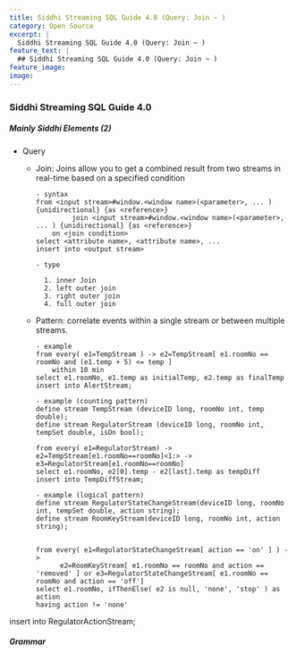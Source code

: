 ```yaml
---
title: Siddhi Streaming SQL Guide 4.0 (Query: Join ~ )
category: Open Source
excerpt: |
  Siddhi Streaming SQL Guide 4.0 (Query: Join ~ )
feature_text: |
  ## Siddhi Streaming SQL Guide 4.0 (Query: Join ~ )
feature_image:
image:
---
```


### Siddhi Streaming SQL Guide 4.0

##### Mainly Siddhi Elements (2)

- Query

    - Join: Joins allow you to get a combined result from two streams in real-time based on a specified condition

          - syntax
          from <input stream>#window.<window name>(<parameter>, ... ) {unidirectional} {as <reference>}
                   join <input stream>#window.<window name>(<parameter>,  ... ) {unidirectional} {as <reference>}
              on <join condition>
          select <attribute name>, <attribute name>, ...
          insert into <output stream>

          - type

            1. inner Join
            2. left outer join
            3. right outer join
            4. full outer join

    - Pattern: correlate events within a single stream or between multiple streams.

          - example
          from every( e1=TempStream ) -> e2=TempStream[ e1.roomNo == roomNo and (e1.temp + 5) <= temp ]
              within 10 min
          select e1.roomNo, e1.temp as initialTemp, e2.temp as finalTemp
          insert into AlertStream;

          - example (counting pattern)
          define stream TempStream (deviceID long, roomNo int, temp double);
          define stream RegulatorStream (deviceID long, roomNo int, tempSet double, isOn bool);

          from every( e1=RegulatorStream) -> e2=TempStream[e1.roomNo==roomNo]<1:> -> e3=RegulatorStream[e1.roomNo==roomNo]
          select e1.roomNo, e2[0].temp - e2[last].temp as tempDiff
          insert into TempDiffStream;

          - example (logical pattern)
          define stream RegulatorStateChangeStream(deviceID long, roomNo int, tempSet double, action string);
          define stream RoomKeyStream(deviceID long, roomNo int, action string);


          from every( e1=RegulatorStateChangeStream[ action == 'on' ] ) ->
                e2=RoomKeyStream[ e1.roomNo == roomNo and action == 'removed' ] or e3=RegulatorStateChangeStream[ e1.roomNo == roomNo and action == 'off']
          select e1.roomNo, ifThenElse( e2 is null, 'none', 'stop' ) as action
          having action != 'none'
insert into RegulatorActionStream;
##### Grammar
